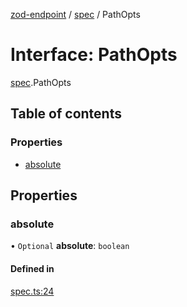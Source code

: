 [zod-endpoint](../README.md) / [spec](../modules/spec.md) / PathOpts

# Interface: PathOpts

[spec](../modules/spec.md).PathOpts

## Table of contents

### Properties

- [absolute](spec.PathOpts.md#absolute)

## Properties

### absolute

• `Optional` **absolute**: `boolean`

#### Defined in

[spec.ts:24](https://github.com/lorefnon/zod-endpoint/blob/845c57d/src/spec.ts#L24)
